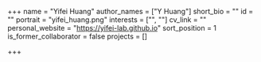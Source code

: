 +++
name = "Yifei Huang"
author_names = ["Y Huang"]
short_bio = ""
id = ""
portrait = "yifei_huang.png"
interests = ["", ""]
cv_link = ""
personal_website = "https://yifei-lab.github.io"
sort_position = 1
is_former_collaborator = false
projects = []



+++
